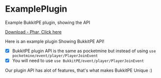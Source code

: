 # ExamplePlugin
Example BukkitPE plugin, showing the API

[Download - Phar, Click here](https://github.com/BukkitPE/ExamplePlugin/releases/download/1.0.0/ExamplePlugin_v1.0.0.phar)

Here is an example plugin Showing BukkitPE API! 

- [x] BukkitPE plugin API is the same as pocketmine but instead of using
``` use pocketmine/event/player/PlayerJoinEvent ```
- [x] You will need to use
``` use BukkitPE/event/player/PlayerJoinEvent ```

Our plugin API has alot of features, that's what makes BukkitPE Unique :) 


